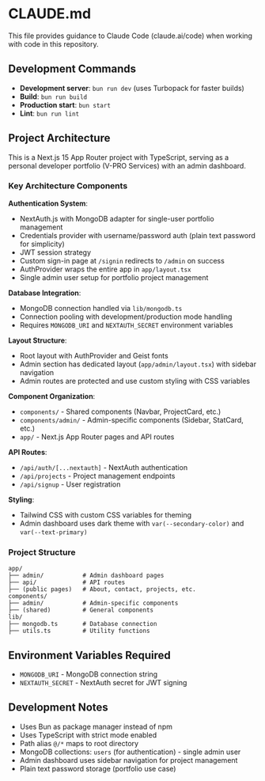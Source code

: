 # CLAUDE.md

This file provides guidance to Claude Code (claude.ai/code) when working with code in this repository.

## Development Commands

- **Development server**: `bun run dev` (uses Turbopack for faster builds)
- **Build**: `bun run build` 
- **Production start**: `bun start`
- **Lint**: `bun run lint`

## Project Architecture

This is a Next.js 15 App Router project with TypeScript, serving as a personal developer portfolio (V-PRO Services) with an admin dashboard.

### Key Architecture Components

**Authentication System**:
- NextAuth.js with MongoDB adapter for single-user portfolio management
- Credentials provider with username/password auth (plain text password for simplicity)
- JWT session strategy
- Custom sign-in page at `/signin` redirects to `/admin` on success
- AuthProvider wraps the entire app in `app/layout.tsx`
- Single admin user setup for portfolio project management

**Database Integration**:
- MongoDB connection handled via `lib/mongodb.ts`
- Connection pooling with development/production mode handling
- Requires `MONGODB_URI` and `NEXTAUTH_SECRET` environment variables

**Layout Structure**:
- Root layout with AuthProvider and Geist fonts
- Admin section has dedicated layout (`app/admin/layout.tsx`) with sidebar navigation
- Admin routes are protected and use custom styling with CSS variables

**Component Organization**:
- `components/` - Shared components (Navbar, ProjectCard, etc.)
- `components/admin/` - Admin-specific components (Sidebar, StatCard, etc.)
- `app/` - Next.js App Router pages and API routes

**API Routes**:
- `/api/auth/[...nextauth]` - NextAuth authentication
- `/api/projects` - Project management endpoints
- `/api/signup` - User registration

**Styling**:
- Tailwind CSS with custom CSS variables for theming
- Admin dashboard uses dark theme with `var(--secondary-color)` and `var(--text-primary)`

### Project Structure

```
app/
├── admin/           # Admin dashboard pages
├── api/             # API routes
├── (public pages)   # About, contact, projects, etc.
components/
├── admin/           # Admin-specific components
├── (shared)         # General components
lib/
├── mongodb.ts       # Database connection
├── utils.ts         # Utility functions
```

## Environment Variables Required

- `MONGODB_URI` - MongoDB connection string
- `NEXTAUTH_SECRET` - NextAuth secret for JWT signing

## Development Notes

- Uses Bun as package manager instead of npm
- Uses TypeScript with strict mode enabled
- Path alias `@/*` maps to root directory
- MongoDB collections: `users` (for authentication) - single admin user
- Admin dashboard uses sidebar navigation for project management
- Plain text password storage (portfolio use case)